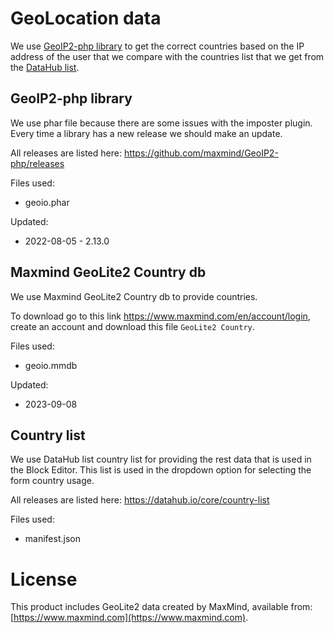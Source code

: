 # GeoLocation data

We use [GeoIP2-php library](https://github.com/maxmind/GeoIP2-php) to get the correct countries based on the IP address of the user that we compare with the countries list that we get from the [DataHub list](https://datahub.io/core/country-list).

## GeoIP2-php library

We use phar file because there are some issues with the imposter plugin.
Every time a library has a new release we should make an update.

All releases are listed here: https://github.com/maxmind/GeoIP2-php/releases

Files used:
* geoio.phar

Updated:
* 2022-08-05 - 2.13.0

## Maxmind GeoLite2 Country db

We use Maxmind GeoLite2 Country db to provide countries.

To download go to this link https://www.maxmind.com/en/account/login, create an account and download this file `GeoLite2 Country`.

Files used:
* geoio.mmdb

Updated:
* 2023-09-08

## Country list

We use DataHub list country list for providing the rest data that is used in the Block Editor. This list is used in the dropdown option for selecting the form country usage.

All releases are listed here: https://datahub.io/core/country-list

Files used:
* manifest.json


# License
This product includes GeoLite2 data created by MaxMind, available from: [https://www.maxmind.com](https://www.maxmind.com).
